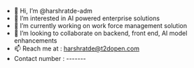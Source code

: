 - 👋 Hi, I’m @harshratde-adm
- 👀 I’m interested in AI powered enterprise solutions
- 🌱 I’m currently working on work force management solution
- 💞️ I’m looking to collaborate on backend, front end, AI model enhancements
- 📫 Reach me at : harshratde@t2dopen.com
- Contact number : -------

<!---
harshratde-adm/harshratde-adm is a ✨ special ✨ repository because its `README.md` (this file) appears on your GitHub profile.
You can click the Preview link to take a look at your changes.
--->
